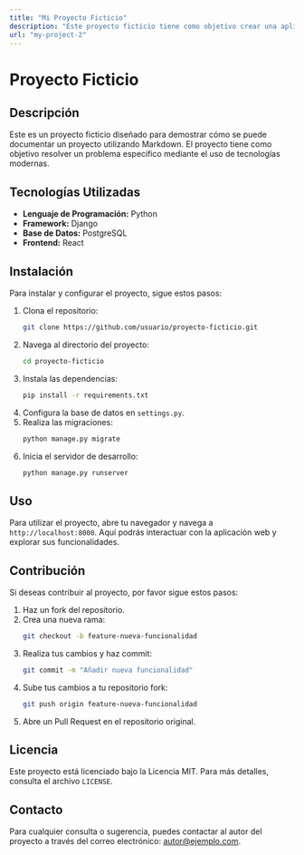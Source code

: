 ```yaml
---
title: "Mi Proyecto Ficticio"
description: "Este proyecto ficticio tiene como objetivo crear una aplicación web"
url: "my-project-2"
---
```

# Proyecto Ficticio
## Descripción
Este es un proyecto ficticio diseñado para demostrar cómo se puede documentar un proyecto utilizando Markdown. El proyecto tiene como objetivo resolver un problema específico mediante el uso de tecnologías modernas.
## Tecnologías Utilizadas
- **Lenguaje de Programación:** Python
- **Framework:** Django
- **Base de Datos:** PostgreSQL
- **Frontend:** React
## Instalación
Para instalar y configurar el proyecto, sigue estos pasos:
1. Clona el repositorio:
   ```bash
   git clone https://github.com/usuario/proyecto-ficticio.git
   ```
2. Navega al directorio del proyecto:
   ```bash
   cd proyecto-ficticio
   ```
3. Instala las dependencias:
   ```bash
   pip install -r requirements.txt
   ```
4. Configura la base de datos en `settings.py`.
5. Realiza las migraciones:
   ```bash
   python manage.py migrate
   ```
6. Inicia el servidor de desarrollo:
   ```bash
   python manage.py runserver
   ```
## Uso
Para utilizar el proyecto, abre tu navegador y navega a `http://localhost:8000`. Aquí podrás interactuar con la aplicación web y explorar sus funcionalidades.
## Contribución
Si deseas contribuir al proyecto, por favor sigue estos pasos:
1. Haz un fork del repositorio.
2. Crea una nueva rama:
   ```bash
   git checkout -b feature-nueva-funcionalidad
   ```
3. Realiza tus cambios y haz commit:
   ```bash
   git commit -m "Añadir nueva funcionalidad"
   ```
4. Sube tus cambios a tu repositorio fork:
   ```bash
   git push origin feature-nueva-funcionalidad
   ```
5. Abre un Pull Request en el repositorio original.
## Licencia
Este proyecto está licenciado bajo la Licencia MIT. Para más detalles, consulta el archivo `LICENSE`.
## Contacto
Para cualquier consulta o sugerencia, puedes contactar al autor del proyecto a través del correo electrónico: autor@ejemplo.com.